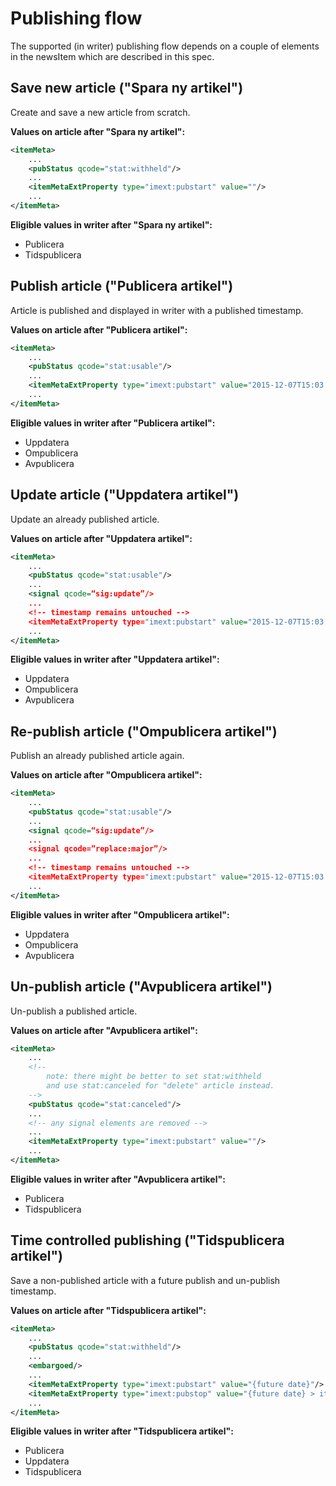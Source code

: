 # Publishing flow
The supported (in writer) publishing flow depends on a couple of elements in the newsItem which are described in this spec.

## Save new article ("Spara ny artikel")
Create and save a new article from scratch.

**Values on article after "Spara ny artikel":**
``` xml
<itemMeta>
	...
	<pubStatus qcode="stat:withheld"/>
	...
	<itemMetaExtProperty type="imext:pubstart" value=""/>
	...
</itemMeta>
```

**Eligible values in writer after "Spara ny artikel":**
- Publicera
- Tidspublicera

## Publish article ("Publicera artikel")
Article is published and displayed in writer with a published timestamp.

**Values on article after "Publicera artikel":**
``` xml
<itemMeta>
	...
	<pubStatus qcode="stat:usable"/>
	...
	<itemMetaExtProperty type="imext:pubstart" value="2015-12-07T15:03:42+00:00"/>
	...
</itemMeta>
```

**Eligible values in writer after "Publicera artikel":**
- Uppdatera
- Ompublicera
- Avpublicera

## Update article ("Uppdatera artikel")
Update an already published article.

**Values on article after "Uppdatera artikel":**
``` xml
<itemMeta>
	...
	<pubStatus qcode="stat:usable"/>
	...
	<signal qcode=“sig:update”/>
	...
	<!-- timestamp remains untouched -->
	<itemMetaExtProperty type="imext:pubstart" value="2015-12-07T15:03:42+00:00"/>
	...
</itemMeta>
```

**Eligible values in writer after "Uppdatera artikel":**
- Uppdatera
- Ompublicera
- Avpublicera

## Re-publish article ("Ompublicera artikel")
Publish an already published article again.

**Values on article after "Ompublicera artikel":**
``` xml
<itemMeta>
	...
	<pubStatus qcode="stat:usable"/>
	...
	<signal qcode=“sig:update”/>
	...
	<signal qcode=”replace:major”/>
	...
	<!-- timestamp remains untouched -->
	<itemMetaExtProperty type="imext:pubstart" value="2015-12-07T15:03:42+00:00"/>
	...
</itemMeta>
```

**Eligible values in writer after "Ompublicera artikel":**
- Uppdatera
- Ompublicera
- Avpublicera

## Un-publish article ("Avpublicera artikel")
Un-publish a published article.

**Values on article after "Avpublicera artikel":**
``` xml
<itemMeta>
	...
	<!-- 
		note: there might be better to set stat:withheld
		and use stat:canceled for "delete" article instead. 
	-->
	<pubStatus qcode="stat:canceled"/>
	...
	<!-- any signal elements are removed -->
	...
	<itemMetaExtProperty type="imext:pubstart" value=""/>
	...
</itemMeta>
```

**Eligible values in writer after "Avpublicera artikel":**
- Publicera
- Tidspublicera

## Time controlled publishing ("Tidspublicera artikel")
Save a non-published article with a future publish and un-publish timestamp.

**Values on article after "Tidspublicera artikel":**
``` xml
<itemMeta>
	...	
	<pubStatus qcode="stat:withheld"/>	
	...
	<embargoed/>
	...
	<itemMetaExtProperty type="imext:pubstart" value="{future date}"/>
	<itemMetaExtProperty type="imext:pubstop" value="{future date} > itemext:pubstart OR empty"/>
	...
</itemMeta>
```

**Eligible values in writer after "Tidspublicera artikel":**
- Publicera
- Uppdatera
- Tidspublicera




